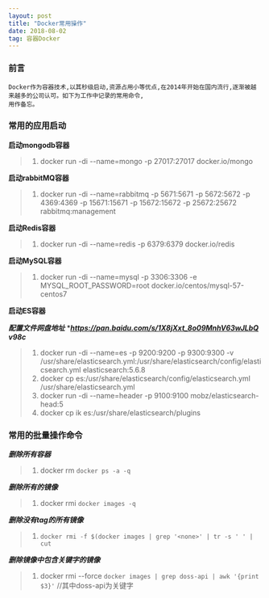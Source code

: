 ```yaml
---
layout: post
title: "Docker常用操作"
date: 2018-08-02   
tag: 容器Docker
---
```


### 前言
    
	Docker作为容器技术,以其秒级启动,资源占用小等优点,在2014年开始在国内流行,逐渐被越来越多的公司认可。如下为工作中记录的常用命令,
	用作备忘。

### 常用的应用启动

**启动mongodb容器**


> 1. docker run -di --name=mongo -p 27017:27017 docker.io/mongo

**启动rabbitMQ容器**

> 1. docker run -di --name=rabbitmq -p 5671:5671 -p 5672:5672 -p 4369:4369 -p 15671:15671 -p 15672:15672 -p 25672:25672 rabbitmq:management

**启动Redis容器**

> 1. docker run -di --name=redis -p 6379:6379 docker.io/redis

**启动MySQL容器**

> 1. docker run -di --name=mysql -p 3306:3306 -e MYSQL_ROOT_PASSWORD=root docker.io/centos/mysql-57-centos7

**启动ES容器**

***配置文件网盘地址***
****https://pan.baidu.com/s/1X8jXxt_8o09MnhV63wJLbQ v98c***

> 1. docker run -di --name=es -p 9200:9200 -p 9300:9300 -v /usr/share/elasticsearch.yml:/usr/share/elasticsearch/config/elasticsearch.yml elasticsearch:5.6.8
> 2. docker cp es:/usr/share/elasticsearch/config/elasticsearch.yml /usr/share/elasticsearch.yml
> 3. docker run -di --name=header -p 9100:9100 mobz/elasticsearch-head:5
> 4. docker cp ik es:/usr/share/elasticsearch/plugins

### 常用的批量操作命令


***删除所有容器***

> 1. docker rm `docker ps -a -q`

***删除所有的镜像***

> 1. docker rmi `docker images -q`

***删除没有tag的所有镜像***

> 1. `docker rmi -f $(docker images | grep '<none>' | tr -s ' ' | cut`

***删除镜像中包含关键字的镜像***

> 1. docker rmi --force `docker images | grep doss-api | awk '{print $3}'`    //其中doss-api为关键字